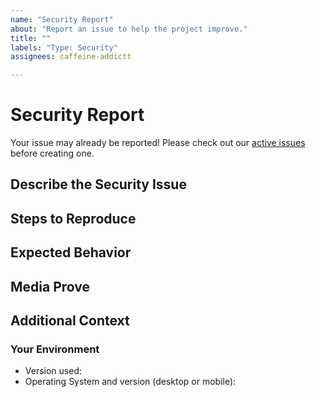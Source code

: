 ```yaml
---
name: "Security Report"
about: "Report an issue to help the project improve."
title: ""
labels: "Type: Security"
assignees: caffeine-addictt

---
```


<!--

Oh, hi there! 😄

To expedite issue processing, please search open and closed issues before submitting a new one.
Please read our Rules of Conduct at this repository's `.github/CODE_OF_CONDUCT.md`

FIRST OF ALL, read this project's SECURITY.md file. Located in `.github/SECURITY.md`.

READ CAREFULLY IF YOUR ISSUE REPORT CONTAINS SENSIBLE OR PRIVATE DATA:
(data that might be leaked or subtracted from our servers due to this
security issue).

If this security report (or the guide on how to "identify the security bug") includes
certain personal information or involves personal identifiable data, or you believe
that the data that you might leak by exposing the way on how to attack the project
could be considered as a data leak or could violate the privacy of any kind of
data or sensible data, please do not post it here and directly email the developer:
(jgracia9988@gmail.com). You should post the issue with the least amount of
sensible or private data as possible to help us manage the security issue, and
with the extra data sent from your email to the developer (if any), we will deeply
analyze and try to fix it as fast as possible.

If you are in doubt about the data that you might post here (screenshots or media
also, count as data), please directly email us.

The data that must NOT be posted here:

* Legal and/or full names
* Names or usernames combined with other identifiers like phone numbers or email addresses
* Health or financial information (including insurance information, social security numbers, etc.)
* Information about political or religious affiliations
* Information about race, ethnicity, sexual orientation, gender, or other identifying information that could be used for discriminatory purposes

-->

# Security Report
Your issue may already be reported!
Please check out our [active issues](https://github.com/caffeine-addictt/nyp_y2_fullstack/issues) before creating one.



## Describe the Security Issue
<!--
A clear and concise description of the security issue
-->



## Steps to Reproduce
<!--
e.g.:
  1. Navigate to x
  2. Go to...
  3. See error
-->



## Expected Behavior
<!--
A clear and concise description of the expected behavior
-->



## Media Prove
<!--
If applicable, provide screenshots, videos and/or code snippets
-->



## Additional Context
<!--
Any other extra context or information
-->



### Your Environment
<!--
Include as many relevant details about the environment you experienced the bug in
-->
* Version used:
* Operating System and version (desktop or mobile):
